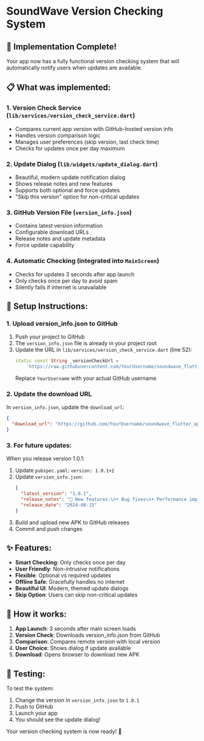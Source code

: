 # SoundWave Version Checking System

## 🚀 Implementation Complete!

Your app now has a fully functional version checking system that will automatically notify users when updates are available.

## 📋 What was implemented:

### 1. **Version Check Service** (`lib/services/version_check_service.dart`)
- Compares current app version with GitHub-hosted version info
- Handles version comparison logic
- Manages user preferences (skip version, last check time)
- Checks for updates once per day maximum

### 2. **Update Dialog** (`lib/widgets/update_dialog.dart`)
- Beautiful, modern update notification dialog
- Shows release notes and new features
- Supports both optional and force updates
- "Skip this version" option for non-critical updates

### 3. **GitHub Version File** (`version_info.json`)
- Contains latest version information
- Configurable download URLs
- Release notes and update metadata
- Force update capability

### 4. **Automatic Checking** (integrated into `MainScreen`)
- Checks for updates 3 seconds after app launch
- Only checks once per day to avoid spam
- Silently fails if internet is unavailable

## 🔧 Setup Instructions:

### 1. **Upload version_info.json to GitHub**
1. Push your project to GitHub
2. The `version_info.json` file is already in your project root
3. Update the URL in `lib/services/version_check_service.dart` (line 52):
   ```dart
   static const String _versionCheckUrl = 
       'https://raw.githubusercontent.com/YourUsername/soundwave_flutter_app/main/version_info.json';
   ```
   Replace `YourUsername` with your actual GitHub username

### 2. **Update the download URL**
In `version_info.json`, update the `download_url`:
```json
{
  "download_url": "https://github.com/YourUsername/soundwave_flutter_app/releases/latest/download/app-release.apk"
}
```

### 3. **For future updates:**
When you release version 1.0.1:
1. Update `pubspec.yaml`: `version: 1.0.1+2`
2. Update `version_info.json`:
   ```json
   {
     "latest_version": "1.0.1",
     "release_notes": "🎵 New features:\n• Bug fixes\n• Performance improvements",
     "release_date": "2024-08-15"
   }
   ```
3. Build and upload new APK to GitHub releases
4. Commit and push changes

## ✨ Features:

- **Smart Checking**: Only checks once per day
- **User Friendly**: Non-intrusive notifications
- **Flexible**: Optional vs required updates
- **Offline Safe**: Gracefully handles no internet
- **Beautiful UI**: Modern, themed update dialogs
- **Skip Option**: Users can skip non-critical updates

## 🎯 How it works:

1. **App Launch**: 3 seconds after main screen loads
2. **Version Check**: Downloads version_info.json from GitHub
3. **Comparison**: Compares remote version with local version
4. **User Choice**: Shows dialog if update available
5. **Download**: Opens browser to download new APK

## 📱 Testing:

To test the system:
1. Change the version in `version_info.json` to `1.0.1`
2. Push to GitHub
3. Launch your app
4. You should see the update dialog!

Your version checking system is now ready! 🎉
